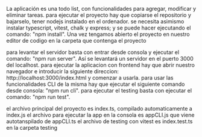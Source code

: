 La aplicación es una todo list, con funcionalidades para agregar, modificar y eliminar tareas.
para ejecutar el proyecto hay que copiarse el repositorio y bajarselo, tener nodejs instalado en el ordenador.
se necesita asimismo instalar typescript, vitest, chalk y express; y se puede hacer ejecutando el comando: "npm install".
Una vez tengamos abierto el proyecto en nuestro editor de codigo en la carpeta que contenga el proyecto

para levantar el servidor basta con entrar desde consola y ejecutar el comando: "npm run server".
Así se levantará un servidor en el puerto 3000 del localhost.
para ejecutar la aplicacion con frontend hay que abrir nuestro navegador e introducir la siguiente direccion: 
http://localhost:3000/index.html y comenzar a usarla.
para usar las funcionalidades CLI de la misma hay que ejecutar el siguiente comando desde consola: "npm run cli". 
para ejecutar el testing basta con ejecutar el comando: "npm run test".

el archivo principal del proyecto es index.ts, compilado automaticamente a index.js
el archivo para ejecutar la app en la consola es appCLI.js que viene autotanspilado de appCLI.ts
el archivo de testing con vitest es index.test.ts en la carpeta testing

